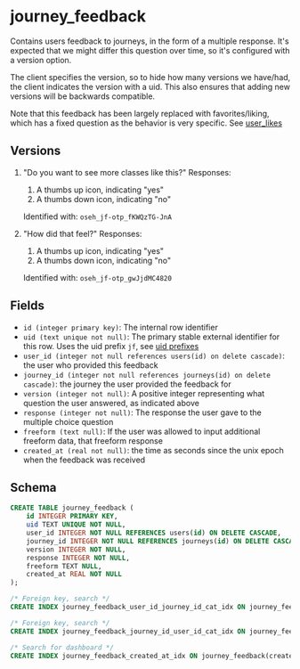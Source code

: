 # journey_feedback

Contains users feedback to journeys, in the form of a multiple response. It's
expected that we might differ this question over time, so it's configured with
a version option.

The client specifies the version, so to hide how many versions we have/had,
the client indicates the version with a uid. This also ensures that adding
new versions will be backwards compatible.

Note that this feedback has been largely replaced with favorites/liking,
which has a fixed question as the behavior is very specific. See
[user_likes](./user_likes.md)

## Versions

1. "Do you want to see more classes like this?"
   Responses:

   1. A thumbs up icon, indicating "yes"
   2. A thumbs down icon, indicating "no"

   Identified with: `oseh_jf-otp_fKWQzTG-JnA`

2. "How did that feel?"
   Responses:

   1. A thumbs up icon, indicating "yes"
   2. A thumbs down icon, indicating "no"

   Identified with: `oseh_jf-otp_gwJjdMC4820`

## Fields

- `id (integer primary key)`: The internal row identifier
- `uid (text unique not null)`: The primary stable external identifier for this row.
  Uses the uid prefix `jf`, see [uid prefixes](../uid_prefixes.md)
- `user_id (integer not null references users(id) on delete cascade)`: the user who
  provided this feedback
- `journey_id (integer not null references journeys(id) on delete cascade)`: the
  journey the user provided the feedback for
- `version (integer not null)`: A positive integer representing what question the
  user answered, as indicated above
- `response (integer not null)`: The response the user gave to the multiple choice
  question
- `freeform (text null)`: If the user was allowed to input additional freeform
  data, that freeform response
- `created_at (real not null)`: the time as seconds since the unix epoch when the
  feedback was received

## Schema

```sql
CREATE TABLE journey_feedback (
    id INTEGER PRIMARY KEY,
    uid TEXT UNIQUE NOT NULL,
    user_id INTEGER NOT NULL REFERENCES users(id) ON DELETE CASCADE,
    journey_id INTEGER NOT NULL REFERENCES journeys(id) ON DELETE CASCADE,
    version INTEGER NOT NULL,
    response INTEGER NOT NULL,
    freeform TEXT NULL,
    created_at REAL NOT NULL
);

/* Foreign key, search */
CREATE INDEX journey_feedback_user_id_journey_id_cat_idx ON journey_feedback(user_id, journey_id, created_at);

/* Foreign key, search */
CREATE INDEX journey_feedback_journey_id_user_id_cat_idx ON journey_feedback(journey_id, user_id, created_at);

/* Search for dashboard */
CREATE INDEX journey_feedback_created_at_idx ON journey_feedback(created_at);
```

